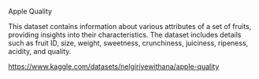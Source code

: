 Apple Quality

This dataset contains information about various attributes of a set of fruits, providing insights into their characteristics. The dataset includes details such as fruit ID, size, weight, sweetness, crunchiness, juiciness, ripeness, acidity, and quality.

https://www.kaggle.com/datasets/nelgiriyewithana/apple-quality

